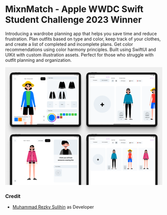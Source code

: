 # MixnMatch - Apple WWDC Swift Student Challenge 2023 Winner
Introducing a wardrobe planning app that helps you save time and reduce frustration. Plan outfits based on type and color, keep track of your clothes, and create a list of completed and incomplete plans. Get color recommendations using color harmony principles. Built using SwiftUI and UIKit with custom illustration assets. Perfect for those who struggle with outfit planning and organization.

<img src="https://github.com/mrezkys/mixnmatch/blob/main/shots.png" width="auto" height="auto" >


### Credit
- [Muhammad Rezky Sulihin](https://www.linkedin.com/in/mrezkys/) as Developer 
